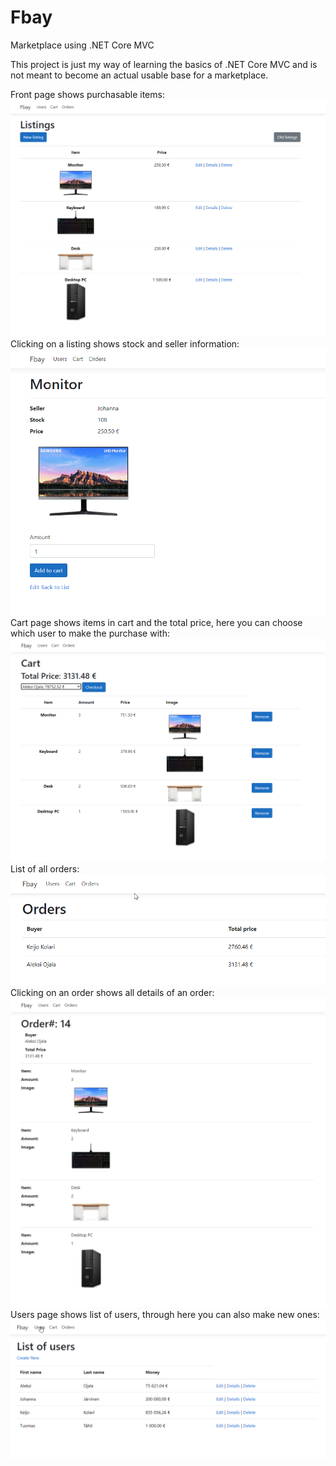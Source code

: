 # Fbay
Marketplace using .NET Core MVC

This project is just my way of learning the basics of .NET Core MVC and is not meant to become an actual usable base for a marketplace.

Front page shows purchasable items:  
![Screenshot](Images/listings.png)  
Clicking on a listing shows stock and seller information:  
![Screenshot](Images/listing.png)  
Cart page shows items in cart and the total price, here you can choose which user to make the purchase with:  
![Screenshot](Images/cart.png)  
List of all orders:  
![Screenshot](Images/orders.png)  
Clicking on an order shows all details of an order:  
![Screenshot](Images/order.png)  
Users page shows list of users, through here you can also make new ones:   
![Screenshot](Images/users.png)  
